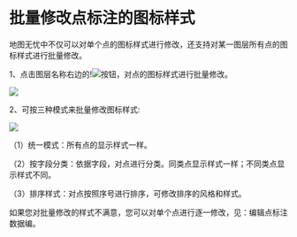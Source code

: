 # 批量修改点标注的图标样式

地图无忧中不仅可以对单个点的图标样式进行修改，还支持对某一图层所有点的图标样式进行批量修改。   

1、点击图层名称右边的!![](http://pic.dituwuyou.com/map%2Fpicture%2F%E7%BD%91%E7%82%B9%E6%A0%87%E6%B3%A80.jpg)按钮，对点的图标样式进行批量修改。

![](http://pic.dituwuyou.com/map%2Fpicture%2F%E6%89%B9%E9%87%8F%E4%BF%AE%E6%94%B9%E7%82%B9%E6%A0%87%E6%B3%A8%E7%9A%84%E5%9B%BE%E6%A0%87%E6%A0%B7%E5%BC%8F1.jpg)

2、可按三种模式来批量修改图标样式:

![](http://pic.dituwuyou.com/map%2Fpicture%2F%E6%89%B9%E9%87%8F%E4%BF%AE%E6%94%B9%E7%82%B9%E6%A0%87%E6%B3%A8%E7%9A%84%E5%9B%BE%E6%A0%87%E6%A0%B7%E5%BC%8F2.jpg)

（1）统一模式：所有点的显示样式一样。

（2）按字段分类：依据字段，对点进行分类。同类点显示样式一样；不同类点显示样式不同。

（3）排序样式：对点按照序号进行排序，可修改排序的风格和样式。

如果您对批量修改的样式不满意，您可以对单个点进行逐一修改，见：编辑点标注数据编。
